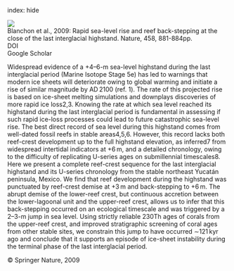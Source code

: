 index: hide

<div class="Citation">
    <div class="Citation-thumb CitationThumb-linked"  data-href="https://doi.org/10.1038/nature07933">
      <img src="https://static.claimspace.cloud/climate-study-static/refs/thumbs/5/Blanchon_et_al_2009-thumb.png" />
    </div>

  <div class="Citation-body">
    <div class="Citation-text">Blanchon et al., 2009: Rapid sea-level rise and reef back-stepping at the close of the last interglacial highstand. <span class="Article-journal">Nature, </span><span class="Article-volume">458, </span>881-884pp.</div>
    <div class="Citation-links">
      <div class="CitationLink" data-href="https://doi.org/10.1038/nature07933">
        <div class="CitationLink-icon CitationLink-Doi"></div>
        <div class="CitationLink-text">DOI</div>
      </div>
      <div class="CitationLink" data-href="https://scholar.google.com/scholar?q=10.1038/nature07933">
        <div class="CitationLink-icon CitationLink-Scholar"></div>
        <div class="CitationLink-text">Google Scholar</div>
      </div>
    </div>
  </div>
</div>

Widespread evidence of a +4–6-m sea-level highstand during the last interglacial period (Marine Isotope Stage 5e) has led to warnings that modern ice sheets will deteriorate owing to global warming and initiate a rise of similar magnitude by AD 2100 (ref. 1). The rate of this projected rise is based on ice-sheet melting simulations and downplays discoveries of more rapid ice loss2,3. Knowing the rate at which sea level reached its highstand during the last interglacial period is fundamental in assessing if such rapid ice-loss processes could lead to future catastrophic sea-level rise. The best direct record of sea level during this highstand comes from well-dated fossil reefs in stable areas4,5,6. However, this record lacks both reef-crest development up to the full highstand elevation, as inferred7 from widespread intertidal indicators at +6 m, and a detailed chronology, owing to the difficulty of replicating U-series ages on submillennial timescales8. Here we present a complete reef-crest sequence for the last interglacial highstand and its U-series chronology from the stable northeast Yucatán peninsula, Mexico. We find that reef development during the highstand was punctuated by reef-crest demise at +3 m and back-stepping to +6 m. The abrupt demise of the lower-reef crest, but continuous accretion between the lower-lagoonal unit and the upper-reef crest, allows us to infer that this back-stepping occurred on an ecological timescale and was triggered by a 2–3-m jump in sea level. Using strictly reliable 230Th ages of corals from the upper-reef crest, and improved stratigraphic screening of coral ages from other stable sites, we constrain this jump to have occurred ∼121 kyr ago and conclude that it supports an episode of ice-sheet instability during the terminal phase of the last interglacial period.

<div class="Citation-copy">
&copy; Springer Nature, 2009
</div>